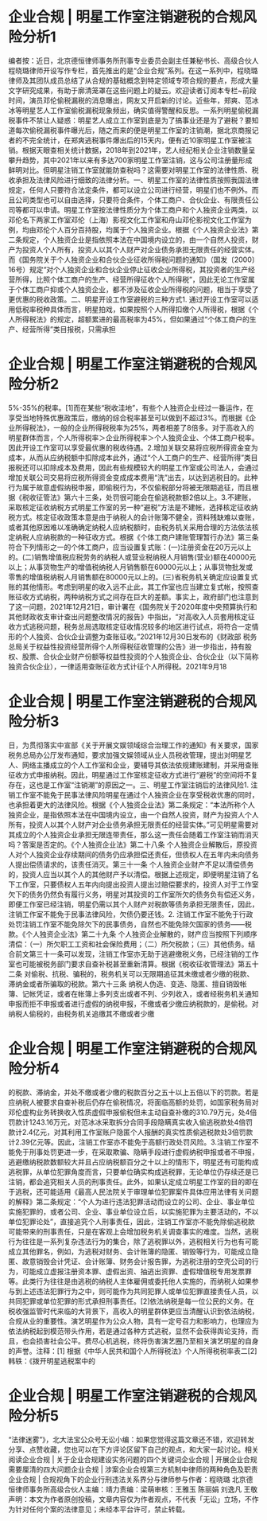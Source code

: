 # 企业合规 | 明星工作室注销避税的合规风险分析1

编者按：近日，北京德恒律师事务所刑事专业委员会副主任兼秘书长、高级合伙人程晓璐律师开设写作专栏，首先推出的是“企业合规”系列。在这一系列中，程晓璐律师及其团队成员总结了从合规的基础概念到特定领域专项合规的要点，形成大量文字研究成果，有助于廓清笼罩在这些问题上的疑云。欢迎读者订阅本专栏~前段时间，演员邓伦偷税漏税的消息曝出，网友又开启新的讨论。近些年，郑爽、范冰冰等明星艺人工作室偷税漏税现象频出，确实值得警醒和反思。一系列明星偷税漏税事件不禁让人疑惑：明星艺人成立工作室到底是为了搞事业还是为了避税？要知道每次偷税漏税事件曝光后，随之而来的便是明星工作室的注销潮，据北京商报记者的不完全统计，在郑爽逃税事件爆出后的15天内，便有近10家明星工作室被注销。根据天眼查相关统计数据，2018年到2021年，艺人经纪相关企业注销数量呈攀升趋势，其中2021年以来有多达700家明星工作室注销，这与公司注册量形成鲜明对比。但明星注销工作室就能防查税吗？这需要对明星工作室的法律性质、税收承担及法律风险进行细致的法律分析。一、明星工作室的法律性质按照我国法律规定，任何人只要符合法定条件，都可以设立公司进行经营，明星们也不例外。而且公司类型也可以自由选择，只要符合条件，个体工商户、合伙企业、有限责任公司等都可以申请。明星工作室按法律性质分为个体工商户和个人独资企业两类，以邓伦名下两家工作室邓伦（上海）影视文化工作室和舟山邓伦影视文化工作室为例，均由邓伦个人百分百持股，均属于个人独资企业。根据《个人独资企业法》第二条规定，个人独资企业是指依照本法在中国境内设立的，由一个自然人投资，财产为投资人个人所有，投资人以其个人财产对企业债务承担无限责任的经营实体。而《国务院关于个人独资企业和合伙企业征收所得税问题的通知》（国发〔2000〕16号）规定“对个人独资企业和合伙企业停止征收企业所得税，其投资者的生产经营所得，比照个体工商户的生产、经营所得征收个人所得税”，因此无论工作室属于个体工商户抑或个人独资企业，都不涉及征收企业所得税的问题，相当于享受了更优惠的税收政策。二、明星开设工作室避税的三种方式1. 通过开设工作室可以适用低税率税种具体而言，明星拍戏，如果按照个人所得扣缴个人所得税，根据《个人所得税法》的规定，超额累进的最高税率为45%，但如果通过“个体工商户的生产、经营所得”类目报税，只需承担

# 企业合规 | 明星工作室注销避税的合规风险分析2

5%-35%的税率。[1]而在某些“税收洼地”，有些个人独资企业经过一番运作，在享受当地特殊优惠政策后，缴纳的综合税率甚至可以做到不超过3%。而根据《企业所得税法》，一般的企业所得税税率为25%，两者相差了8倍多。对于高收入的明星群体而言，个人所得税率＞企业所得税率＞个人独资企业、个体工商户税率。因此开设工作室可以享受最优惠的税收待遇。2.增加关联交易将应税所得资金变为成本，从而从应纳税额中扣除成本此外，通过“个人工商户的生产、经营所得”类目报税还可以扣除成本及费用，因此有些规模较大的明星工作室或公司法人，会通过增加关联公司交易将应税所得资金变成成本费用“洗”出去，以达到逃税目的。此种行为属于故意虚假纳税申报，即偷税行为，不仅偷税部分将被无限期追征，而且根据《税收征管法》第六十三条，处罚很可能会在偷逃税款额2倍以上。3.不建账，采取核定征收纳税方式明星工作室的另一种“避税”方法是不建帐，选择核定征收纳税方式。核定征收政策本意是由于纳税人的会计账簿不健全，资料残缺难以查账，或者其他原因难以准确确定纳税人应纳税额时，由税务机关采用合理的方法依法核定纳税人应纳税款的一种征收方式。根据《个体工商户建账管理暂行办法》第三条 符合下列情形之一的个体工商户，应当设置复式账：(一)注册资金在20万元以上的。(二)销售增值税应税劳务的纳税人或营业税纳税人月销售(营业)额在40000元以上；从事货物生产的增值税纳税人月销售额在60000元以上；从事货物批发或零售的增值税纳税人月销售额在80000元以上的。(三)省税务机关确定应设置复式账的其他情形。考虑到明星的收入远不止此，其工作室也应当建立复式帐，按照查账征收方式纳税，两种纳税方式之间存在巨大的差额。事实上，政府部门也注意到了这一问题，2021年12月21日，审计署在《国务院关于2020年度中央预算执行和其他财政收支审计查出问题整改情况的报告》中指出，“对高收入人员套用核定征收方式逃税问题，税务总局选取核定征收情况较多的地区进行试点，将符合一定情形的个人独资、合伙企业调整为查账征收。”2021年12月30日发布的《财政部 税务总局关于权益性投资经营所得个人所得税征收管理的公告》进一步指出，持有股权、股票、合伙企业财产份额等权益性投资的个人独资企业、合伙企业（以下简称独资合伙企业），一律适用查账征收方式计征个人所得税。2021年9月18

# 企业合规 | 明星工作室注销避税的合规风险分析3

日，为贯彻落实中宣部《关于开展文娱领域综合治理工作的通知》有关要求，国家税务总局办公厅发布通知，要求加强文娱领域从业人员税收管理，提出对明星艺人、网络主播成立的个人工作室和企业，要辅导其依法依规建账建制，并采用查账征收方式申报纳税。因此，明星通过工作室核定征收方式进行“避税”的空间将不复存在，这也是工作室“注销潮”的原因之一。三、明星工作室注销后的法律风险1. 注销工作室不能免于民事法律风险明星在通过个人独资企业在享受税收优惠的同时，也承担着更大的法律风险。根据《个人独资企业法》第二条规定：“本法所称个人独资企业，是指依照本法在中国境内设立，由一个自然人投资，财产为投资人个人所有，投资人以其个人财产对企业债务承担无限责任的经营实体。”可见明星需要对其成立的个人独资企业承担无限连带责任，那么这一责任会随着工作室注销而消灭吗？答案是否定的。《个人独资企业法》第二十八条 个人独资企业解散后，原投资人对个人独资企业存续期间的债务仍应承担偿还责任，但债权人在五年内未向债务人提出偿债请求的，该责任消灭。第三十一条 个人独资企业财产不足以清偿债务的，投资人应当以其个人的其他财产予以清偿。根据上述规定，即便明星注销了名下工作室，只要债权人五年内向提出投资人提出过赔偿要求的，投资人对于工作室欠下的债务仍然负有履行义务，明星对其投资的工作室所欠的债务负有偿还义务，即便工作室已经注销，明星仍需以其个人财产对税款等债务承担无限责任，因此，注销工作室不能免于民事法律风险，欠债仍要还钱。2. 注销工作室不能免于行政处罚注销工作室不能免除欠下的民事债务，自然也不能免除欠国家的债务——税款。《个人独资企业法》第二十九条  个人独资企业解散的，财产应当按照下列顺序清偿：（一）所欠职工工资和社会保险费用；（二）所欠税款；（三）其他债务。结合前文第三十一条可以发现，注销工作室亦无助于逃避缴税义务，已经注销的工作室也可能被税务部门要求自查补税甚至重新清算。根据《税收征收管理法》第五十二条 对偷税、抗税、骗税的，税务机关可以无限期追征其未缴或者少缴的税款、滞纳金或者所骗取的税款。第六十三条 纳税人伪造、变造、隐匿、擅自销毁帐簿、记帐凭证，或者在帐簿上多列支出或者不列、少列收入，或者经税务机关通知申报而拒不申报或者进行虚假的纳税申报，不缴或者少缴应纳税款的，是偷税。对纳税人偷税的，由税务机关追缴其不缴或者少缴

# 企业合规 | 明星工作室注销避税的合规风险分析4

的税款、滞纳金，并处不缴或者少缴的税款百分之五十以上五倍以下的罚款。若是应纳税人被要求自查补税后仍存在偷税情况，将面临高额的处罚，如国家税务局对邓伦虚构业务转换收入性质虚假申报偷税但未主动自查补缴的310.79万元，处4倍罚款计1243.16万元，对范冰冰采取拆分合同手段隐瞒真实收入偷逃税款处4倍罚款计2.4亿元，对其利用工作室账户隐匿个人报酬的真实性质偷逃税款处3倍罚款计2.39亿元等。因此，注销工作室亦不能免于高额行政处罚风险。3.注销工作室不能免于刑事处罚更进一步，在采取欺骗、隐瞒手段进行虚假纳税申报或者不申报，逃避缴纳税款数额较大并且占应纳税额百分之十以上的情形下，明星还有可能构成逃税罪，从单位犯罪角度而言，只要单位确实构成逃税罪，无论单位仍存续还是已注销，都会追究相关人员的刑事责任。此外，如果认定成立明星工作室的目的即在于逃税，还可能适用《最高人民法院关于审理单位犯罪案件具体应用法律有关问题的解释》第二条规定：“个人为进行违法犯罪活动而设立的公司、企业、事业单位实施犯罪的，或者公司、企业、事业单位设立后，以实施犯罪为主要活动的，不以单位犯罪论处”，直接追究个人刑事责任，因此，注销工作室亦不能免除偷逃税款可能带来的刑事责任，只是在客观上会增加税务机关调查事实的难度。当然，逃税行为往往是一系列复杂违法行为的集合，除了逃税罪以外，逃税相关行为也有可能成立其他罪名，例如，为逃税对财务、会计账簿的隐匿、销毁等行为，可能成立隐匿、故意销毁会计凭证、会计账簿、财务会计报告罪，为逃税注册的空壳公司的行为，可能成立虚报注册资本罪、虚假出资、抽逃出资罪、虚假增值税专用发票罪等。此类行为往往是由逃税的纳税人主体雇佣或委托他人实施的，而纳税人如果参与到上述违法犯罪行为之中，则可能作为共同犯罪人或单位犯罪直接责任人员，以共同犯罪或单位犯罪的形式承担刑事责任。[2]依法纳税是每一位公民的义务。在税收强监管时代来临的大背景下，高收入的明星群体更应当清醒认识到依法纳税，合规从业的重要性。演艺明星作为公众人物，具有一定号召力和影响力，也理应为依法纳税起到模范带头作用，若是通过各种方式逃税，显然不会获得舆论支持，而且，也会损害社会公平。费尽心机逃税，终将伤害演艺圈乃至相关演艺明星的自身的声誉。注释：[1] 根据《中华人民共和国个人所得税法》个人所得税税率表二[2] 韩轶：《拨开明星逃税案中的

# 企业合规 | 明星工作室注销避税的合规风险分析5

“法律迷雾”》，北大法宝公众号无讼小编：如果您觉得这篇文章还不错，欢迎转发分享、点赞收藏，您也可以在下方评论区留下自己的观点，和大家一起讨论。相关阅读企业合规 | 关于企业合规建设实务问题的四个关键词企业合规 | 开展企业合规需要厘清的四大问题企业合规 | 涉案企业合规第三方机制中律师的两种角色及职责企业合规 | 合规视角下的企业行刑违法关系界分与律师参与作者：程晓璐 北京德恒律师事务所高级合伙人主编：靖力责编：梁萌审核：王雅玉 陈丽娟 刘逸凡 王敬声明：本文为作者原创投稿，文章内容仅为作者观点，不代表「无讼」立场，不作为针对任何个案的法律意见；未经本平台许可，禁止转载。

